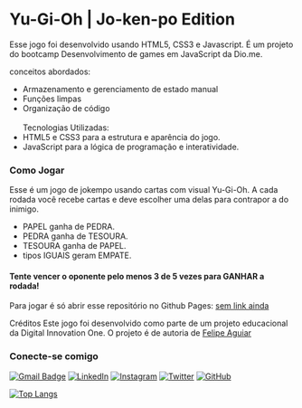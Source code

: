 # Yu-Gi-Oh | Jo-ken-po Edition

Esse jogo foi desenvolvido usando HTML5, CSS3 e Javascript. É um projeto do bootcamp Desenvolvimento de games em JavaScript da Dio.me. 

conceitos abordados:
- Armazenamento e gerenciamento de estado manual
- Funções limpas
- Organização de código\
\
Tecnologias Utilizadas:
- HTML5 e CSS3 para a estrutura e aparência do jogo.
- JavaScript para a lógica de programação e interatividade.


### Como Jogar
Esse é um jogo de jokempo usando cartas com visual Yu-Gi-Oh. A cada rodada você recebe cartas e deve escolher uma delas para contrapor a do inimigo. 
- PAPEL ganha de PEDRA.
- PEDRA ganha de TESOURA.
- TESOURA ganha de PAPEL.
- tipos IGUAIS geram EMPATE.
#### Tente vencer o oponente pelo menos 3 de 5 vezes para GANHAR a rodada!

Para jogar é só abrir esse repositório no Github Pages:
[sem link ainda]()




Créditos
Este jogo foi desenvolvido como parte de um projeto educacional da Digital Innovation One. O projeto é de autoria de [Felipe Aguiar](https://github.com/felipeAguiarCode)


### Conecte-se comigo

[![Gmail Badge](https://img.shields.io/badge/-lucas.melo.sketches@gmail.com-010?style=for-the-badge&logo=Gmail&logoColor=80EE00&link=mailto:lucas.melo.sketches@gmail.com)](mailto:lucas.melo.sketches@gmail.com)
[![LinkedIn](https://img.shields.io/badge/-LinkedIn-333?style=for-the-badge&logo=linkedin&logoColor=80EE00)](https://www.linkedin.com/in/lucas-silva-melo-41ba23223/)
[![Instagram](https://img.shields.io/badge/Instagram-010?style=for-the-badge&logo=instagram&logoColor=80EE00)](https://www.instagram.com/lucas.melo.sketches)
[![Twitter](https://img.shields.io/badge/Twitter-333?style=for-the-badge&logo=twitter&logoColor=80EE00)](https://twitter.com/GoTyCuS)
[![GitHub](https://img.shields.io/github/followers/LucasMeloSketches?label=follow&style=social)](LINK-DO-SEU-GITHUB)


[![Top Langs](https://github-readme-stats.vercel.app/api/top-langs/?username=LucasMeloSketches&layout=compact&theme=merko)](https://github.com/LucasMeloSketches)

